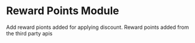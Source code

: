 # Reward Points Module

Add reward pionts added for applying discount.
Reward points added from the third party apis
